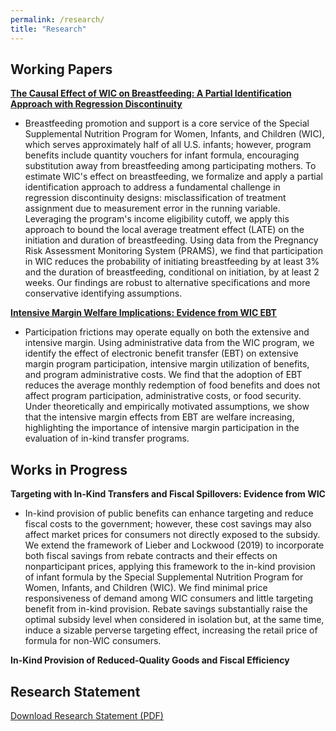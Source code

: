 ```yaml
---
permalink: /research/
title: "Research"
---
```


## Working Papers

**[The Causal Effect of WIC on Breastfeeding: A Partial Identification Approach with Regression Discontinuity](../files/Anderson_JMP.pdf)**  
  - Breastfeeding promotion and support is a core service of the Special Supplemental Nutrition Program for Women, Infants, and Children (WIC), which serves approximately half of all U.S. infants; however, program benefits include quantity vouchers for infant formula, encouraging substitution away from breastfeeding among participating mothers. To estimate WIC's effect on breastfeeding, we formalize and apply a partial identification approach to address a fundamental challenge in regression discontinuity designs: misclassification of treatment assignment due to measurement error in the running variable. Leveraging the program's income eligibility cutoff, we apply this approach to bound the local average treatment effect (LATE) on the initiation and duration of breastfeeding. Using data from the Pregnancy Risk Assessment Monitoring System (PRAMS), we find that participation in WIC reduces the probability of initiating breastfeeding by at least 3% and the duration of breastfeeding, conditional on initiation, by at least 2 weeks. Our findings are robust to alternative specifications and more conservative identifying assumptions.  

**[Intensive Margin Welfare Implications: Evidence from WIC EBT](../files/Anderson_WICEBT(June2025).pdf)**  
  - Participation frictions may operate equally on both the extensive and intensive margin. Using administrative data from the WIC program, we identify the effect of electronic benefit transfer (EBT) on extensive margin program participation, intensive margin utilization of benefits, and program administrative costs. We find that the adoption of EBT reduces the average monthly redemption of food benefits and does not affect program participation, administrative costs, or food security. Under theoretically and empirically motivated assumptions, we show that the intensive margin effects from EBT are welfare increasing, highlighting the importance of intensive margin participation in the evaluation of in-kind transfer programs. 

## Works in Progress

**Targeting with In-Kind Transfers and Fiscal Spillovers: Evidence from WIC**  
  - In-kind provision of public benefits can enhance targeting and reduce fiscal costs to the government; however, these cost savings may also affect market prices for consumers not directly exposed to the subsidy. We extend the framework of Lieber and Lockwood (2019) to incorporate both fiscal savings from rebate contracts and their effects on nonparticipant prices, applying this framework to the in-kind provision of infant formula by the Special Supplemental Nutrition Program for Women, Infants, and Children (WIC). We find minimal price responsiveness of demand among WIC consumers and little targeting benefit from in-kind provision. Rebate savings substantially raise the optimal subsidy level when considered in isolation but, at the same time, induce a sizable perverse targeting effect, increasing the retail price of formula for non-WIC consumers.  

**In-Kind Provision of Reduced-Quality Goods and Fiscal Efficiency**

## Research Statement

[Download Research Statement (PDF)](../files/Anderson_ResearchStatement(June2025).pdf)
